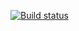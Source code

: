 [![Build status](https://ci.appveyor.com/api/projects/status/lp1jjb6w6s390mgk?svg=true)](https://ci.appveyor.com/project/kononova-daria/hw-ahj-3-2)